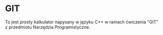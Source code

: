 # GIT
To jest prosty kalkulator napysany w języku C++ w ramach ćwiczenia "GIT" z przedmiotu 
Narzędzia Programistyczne.
